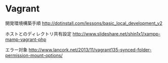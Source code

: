 Vagrant
=======
開発環境構築手順
http://dotinstall.com/lessons/basic_local_development_v2

ホストとのディレクトリ共有設定
http://www.slideshare.net/shin1x1/xampp-mamp-vagrant-php

エラー対象
http://www.lancork.net/2013/11/vagrant135-synced-folder-permission-mount-options/


